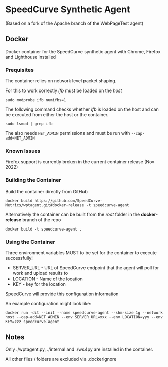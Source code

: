 # SpeedCurve Synthetic Agent

(Based on a fork of the Apache branch of the WebPageTest agent)


## Docker

Docker container for the SpeedCurve synthetic agent with Chrome, Firefox and Lighthouse installed

### Prequisites

The container relies on network level packet shaping.

For this to work correctly *ifb* must be loaded on the *host*

```
sudo modprobe ifb numifbs=1
```

The following command checks whether *ifb* is loaded on the host and can be executed from either the host or the container.

```
sudo lsmod | grep ifb
```

The also needs `NET_ADMIN` permissions and must be run with `--cap-add=NET_ADMIN`


### Known Issues

Firefox support is currently broken in the current container release (Nov 2022)


### Building the Container

Build the container directly from GitHub

```
docker build https://github.com/SpeedCurve-Metrics/wptagent.git#docker-release -t speedcurve-agent
```

Alternatively the container can be built from the *root* folder in the **docker-release** branch of the repo

```
docker build -t speedcurve-agent . 

```

### Using the Container

Three environment variables MUST to be set for the container to execute successfully!

- SERVER_URL - URL of SpeedCurve endpoint that the agent will poll for work and upload results to
- LOCATION - Name of the location
- KEY - key for the location

SpeedCurve will provide this configuration information


An example configuration might look like:

```
docker run -dit --init --name speedcurve-agent --shm-size 1g --network host --cap-add=NET_ADMIN --env SERVER_URL=xxx --env LOCATION=yyy --env KEY=zzz speedcurve-agent
```

## Notes

Only ./wptagent.py, ./internal and ./ws4py are installed in the container.

All other files / folders are excluded via .dockerignore
